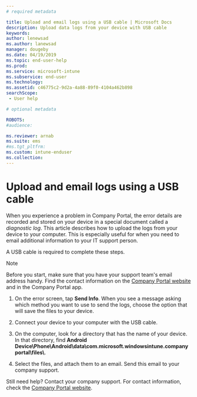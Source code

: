 ```yaml
---
# required metadata

title: Upload and email logs using a USB cable | Microsoft Docs
description: Upload data logs from your device with USB cable 
keywords:
author: lenewsad
ms.author: lanewsad
manager: dougeby
ms.date: 04/19/2019
ms.topic: end-user-help
ms.prod:
ms.service: microsoft-intune
ms.subservice: end-user
ms.technology:
ms.assetid: c46775c2-9d2a-4a88-89f0-4104a462b898
searchScope:
 - User help

# optional metadata

ROBOTS:  
#audience:

ms.reviewer: arnab
ms.suite: ems
#ms.tgt_pltfrm:
ms.custom: intune-enduser
ms.collection: 
---
```



# Upload and email logs using a USB cable

 When you experience a problem in Company Portal, the error details are recorded and stored on your device in a special document called a _diagnostic log_. This article describes how to upload the logs from your device to your computer. This is especially useful for when you need to email additional information to your IT support person. 
 
  A USB cable is required to complete these steps.   

> [!Note]
> Before you start, make sure that you have your support team's email address handy. Find the contact information on the [Company Portal website](https://go.microsoft.com/fwlink/?linkid=2010980) and in the Company Portal app. 

1. On the error screen, tap **Send Info**. When you see a message asking which method you want to use to send the logs, choose the option that will save the files to your device.  

2. Connect your device to your computer with the USB cable. 

3. On the computer, look for a directory that has the name of your device. In that directory, find <strong>Android Device\Phone\Android\data\com.microsoft.windowsintune.companyportal\files\\</strong>.

4. Select the files, and attach them to an email. Send this email to your company support.

Still need help? Contact your company support. For contact information, check the [Company Portal website](https://go.microsoft.com/fwlink/?linkid=2010980).
